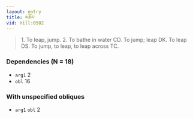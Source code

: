 ```yaml
---
layout: entry
title: མཆོང་
vid: Hill:0502
---
```

> 1\. To leap, jump\. 2\. To bathe in water CD\. To jump; leap DK\. To leap DS\. To jump, to leap, to leap across TC\.


### Dependencies (N = 18)
* `arg1` 2
* `obl` 16


### With unspecified obliques
* `arg1` `obl` 2
